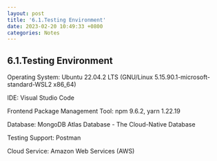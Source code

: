 ```yaml
---
layout: post
title: '6.1.Testing Environment'
date: 2023-02-20 10:49:33 +0800
categories: Notes
---
```


## 6.1.Testing Environment

Operating System: Ubuntu 22.04.2 LTS (GNU/Linux 5.15.90.1-microsoft-standard-WSL2 x86_64)

IDE: Visual Studio Code

Frontend Package Management Tool: npm 9.6.2, yarn 1.22.19

Database: MongoDB Atlas Database - The Cloud-Native Database

Testing Support: Postman

Cloud Service: Amazon Web Services (AWS)
